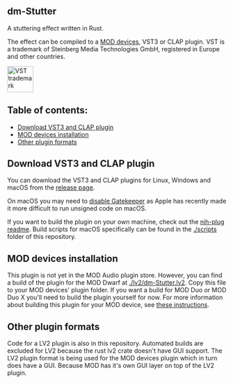 ## dm-Stutter

A stuttering effect written in Rust.

The effect can be compiled to a [MOD devices](https://moddevices.com/), VST3 or CLAP plugin.
VST is a trademark of Steinberg Media Technologies GmbH, registered in Europe and other countries.

<img src="https://steinbergmedia.github.io/vst3_dev_portal/resources/licensing_6.png" width="60" height="auto" alt="VST trademark">

## Table of contents:

- [Download VST3 and CLAP plugin](#Download-VST3-and-CLAP-plugin)
- [MOD devices installation](#MOD-devices-installation)
- [Other plugin formats](#Other-plugin-formats)

## Download VST3 and CLAP plugin

You can download the VST3 and CLAP plugins for Linux, Windows and macOS from the [release page](https://github.com/davemollen/dm-Stutter/releases).

On macOS you may need to [disable Gatekeeper](https://disable-gatekeeper.github.io/) as Apple has recently made it more difficult to run unsigned code on macOS.

If you want to build the plugin on your own machine, check out the [nih-plug readme](https://github.com/robbert-vdh/nih-plug). Build scripts for macOS specifically can be found in the [./scripts](./scripts/) folder of this repository.

## MOD devices installation

This plugin is not yet in the MOD Audio plugin store.
However, you can find a build of the plugin for the MOD Dwarf at [./lv2/dm-Stutter.lv2](./lv2/dm-Stutter.lv2/). Copy this file to your MOD devices' plugin folder. If you want a build for MOD Duo or MOD Duo X you'll need to build the plugin yourself for now. For more information about building this plugin for your MOD device, see [these instructions](https://github.com/moddevices/mod-plugin-builder).

## Other plugin formats

Code for a LV2 plugin is also in this repository. Automated builds are excluded for LV2 because the rust lv2 crate doesn't have GUI support. The LV2 plugin format is being used for the MOD devices plugin which in turn does have a GUI. Because MOD has it's own GUI layer on top of the LV2 plugin.
